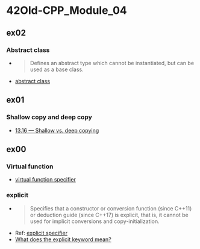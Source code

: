 # 42Old-CPP_Module_04

## ex02
### Abstract class
- > Defines an abstract type which cannot be instantiated, but can be used as a base class.
- [abstract class](https://en.cppreference.com/w/cpp/language/abstract_class)

## ex01
### Shallow copy and deep copy
- [13.16 — Shallow vs. deep copying](https://www.learncpp.com/cpp-tutorial/shallow-vs-deep-copying/)

## ex00
### Virtual function
- [virtual function specifier](https://en.cppreference.com/w/cpp/language/virtual)

### explicit
- > Specifies that a constructor or conversion function (since C++11) or deduction guide (since C++17) is explicit, that is, it cannot be used for implicit conversions and copy-initialization.
- Ref: [explicit specifier](https://en.cppreference.com/w/cpp/language/explicit)
- [What does the explicit keyword mean?](https://stackoverflow.com/questions/121162/what-does-the-explicit-keyword-mean)
